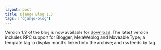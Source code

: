 ```yaml
---
layout: post
title: Django Blog 1.3
tags: ['django-blog']
---
```


Version 1.3 of the blog is now available for
[download](http://code.nicholasstudt.com/wiki/DjangoBlog).  The latest
version includes RPC support for Blogger, MetaWeblog and Moveable Type;
a template tag to display months linked into the archive; and rss feeds
by tag.

